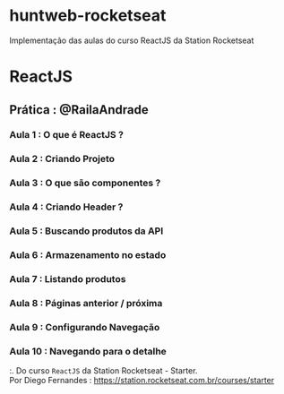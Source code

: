 # huntweb-rocketseat
Implementação das aulas do curso ReactJS da Station Rocketseat

# ReactJS
## Prática : @RailaAndrade


### Aula 1 : O que é ReactJS ?
### Aula 2 : Criando Projeto
### Aula 3 : O que são componentes ?
### Aula 4 : Criando Header ?
### Aula 5 : Buscando produtos da API 
### Aula 6 : Armazenamento no estado
### Aula 7 : Listando produtos
### Aula 8 : Páginas anterior / próxima
### Aula 9 : Configurando Navegação
### Aula 10 : Navegando para o detalhe
:. Do curso `ReactJS` da Station Rocketseat - Starter. <br>
Por Diego Fernandes : https://station.rocketseat.com.br/courses/starter